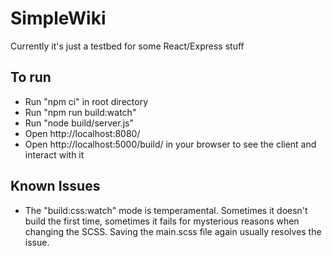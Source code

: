 # SimpleWiki

Currently it's just a testbed for some React/Express stuff

## To run
- Run "npm ci" in root directory
- Run "npm run build:watch"
- Run "node build/server.js"
- Open http://localhost:8080/
- Open http://localhost:5000/build/ in your browser to see the client and interact with it

## Known Issues
- The "build:css:watch" mode is temperamental. Sometimes it doesn't build the first time, sometimes it fails for mysterious reasons when changing the SCSS. Saving the main.scss file again usually resolves the issue.